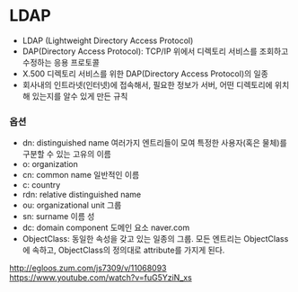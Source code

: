 # LDAP

- LDAP (Lightweight Directory Access Protocol)
- DAP(Directory Access Protocol): TCP/IP 위에서 디렉토리 서비스를 조회하고 수정하는 응용 프로토콜
- X.500 디렉토리 서비스를 위한 DAP(Directory Access Protocol)의 일종
- 회사내의 인트라넷(인터넷)에 접속해서, 필요한 정보가 서버, 어떤 디렉토리에 위치해 있는지를 알수 있게 만든 규칙

### 옵션
- dn: distinguished name 여러가지 엔트리들이 모여 특정한 사용자(혹은 물체)를 구분할 수 있는 고유의 이름
- o: organization
- cn: common name 일반적인 이름
- c: country
- rdn: relative distinguished name
- ou: organizational unit 그룹
- sn: surname 이름 성
- dc: domain component 도메인 요소 naver.com
- ObjectClass: 동일한 속성을 갖고 있는 일종의 그룹. 모든 엔트리는 ObjectClass에 속하고, ObjectClass의 정의대로 attribute를 가지게 된다.

http://egloos.zum.com/js7309/v/11068093
https://www.youtube.com/watch?v=fuG5YziN_xs